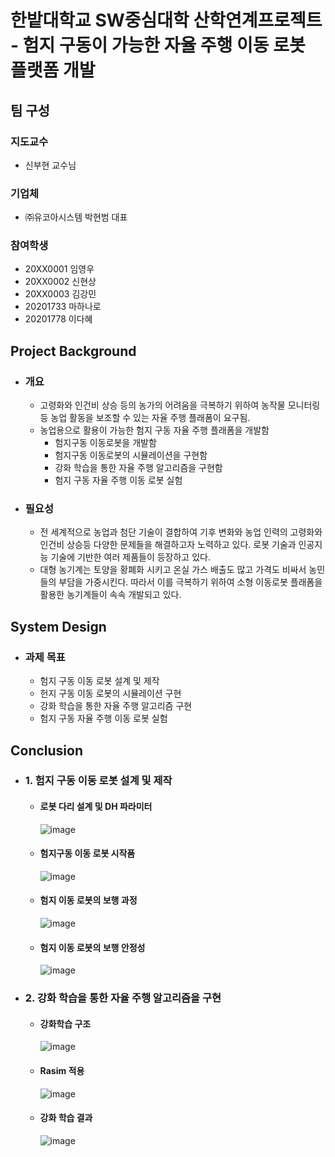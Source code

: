 # 한밭대학교 SW중심대학 산학연계프로젝트 - 험지 구동이 가능한 자율 주행 이동 로봇 플랫폼 개발

## **팀 구성**
### 지도교수
 - 신부현 교수님

### 기업체 
 - ㈜유코아시스템 박현범 대표

### 참여학생
 - 20XX0001 임영우 
 - 20XX0002 신현상
 - 20XX0003 김강민
 - 20201733 마하나로
 - 20201778 이다혜

## Project Background
- ### 개요
   - 고령화와 인건비 상승 등의 농가의 어려움을 극복하기 위하여 농작물 모니터링등 농업 활동을 보조할 수 있는 자율 주행 플래폼이 요구됨. 
   - 농업용으로 활용이 가능한 험지 구동 자율 주행 플래폼을 개발함
     - 험지구동 이동로봇을 개발함
     - 험지구동 이동로봇의 시뮬레이션을 구현함
     - 강화 학습을 통한 자율 주행 알고리즘을 구현함
     - 험지 구동 자율 주행 이동 로봇 실험
- ### 필요성
  - 전 세계적으로 농업과 첨단 기술이 결합하여 기후 변화와 농업 인력의 고령화와 인건비 상승등 다양한 문제들을 해결하고자 노력하고 있다. 로봇 기술과 인공지능 기술에 기반한 여러 제품들이 등장하고 있다.
  - 대형 농기계는 토양을 황폐화 시키고 온실 가스 배출도 많고 가격도 비싸서 농민들의 부담을 가중시킨다. 따라서 이를 극복하기 위하여 소형 이동로봇 플래폼을 활용한 농기계들이 속속 개발되고 있다. 
  
## System Design
  - ### 과제 목표
    - 험지 구동 이동 로봇 설계 및 제작
    - 헌지 구동 이동 로봇의 시뮬레이션 구현
    - 강화 학습을 통한 자율 주행 알고리즘 구현
    - 험지 구동 자율 주행 이동 로봇 실험
  
## Conclusion
- ### 1. 험지 구동 이동 로봇 설계 및 제작
   - #### 로봇 다리 설계 및 DH 파라미터 
     ![image](https://user-images.githubusercontent.com/120447438/208066822-080c9c7e-d784-42dd-93df-47589747fc7e.png)
  - #### 험지구동 이동 로봇 시작품 
    ![image](https://user-images.githubusercontent.com/120447438/208066907-03130b7a-63d2-459e-880c-01797246c8a3.png)
   - #### 험지 이동 로봇의 보행 과정 
     ![image](https://user-images.githubusercontent.com/120447438/208067119-ded7b8e9-aa90-45ea-bbd2-ec1827f1e748.png)
   - #### 험지 이동 로봇의 보행 안정성 
     ![image](https://user-images.githubusercontent.com/120447438/208067351-109c2f16-f298-48dc-9d72-b2002507ada6.png)


- ### 2. 강화 학습을 통한 자율 주행 알고리즘을 구현
   - #### 강화학습 구조 
     ![image](https://user-images.githubusercontent.com/120447438/208067439-44fa9746-4309-44c4-8690-87e2083e13ef.png)
   - #### Rasim 적용 
     ![image](https://user-images.githubusercontent.com/120447438/208067476-07c90a4a-c2cb-44e5-b3b4-a179e2845796.png)
   - #### 강화 학습 결과 
     ![image](https://user-images.githubusercontent.com/120447438/208067499-72becf5e-5b81-4884-9622-ab384fc3b53f.png)





